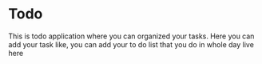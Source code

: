 # Todo
This is todo application where you can organized your tasks. Here you can add your task like, you can add your to do list that you do in whole day
live here 
